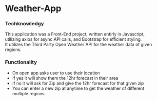 # Weather-App

### Techknowledgy

This application was a Front-End project, written entirly in Javascript, utilizing axios for async API calls, and Bootstrap for efficient styling.   
It utilizes the Third Party Open Weather API for the weather data of given regions.

### Functionality
- On open app asks user to use their location
- If yes it will show them the 12hr forecast in their area
- If no it will ask for Zip and give the 12hr forecast for that given zip
- You can enter a new zip at anytime to get the weather of different multiple regions
